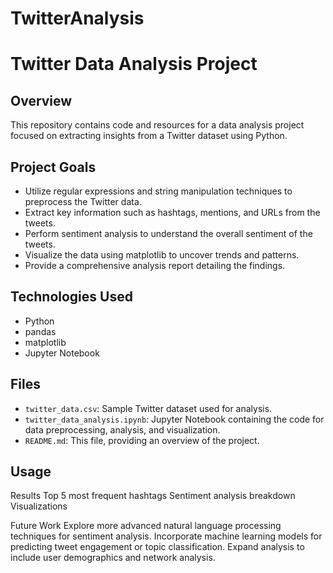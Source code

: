 # TwitterAnalysis

# Twitter Data Analysis Project

## Overview

This repository contains code and resources for a data analysis project focused on extracting insights from a Twitter dataset using Python.

## Project Goals

- Utilize regular expressions and string manipulation techniques to preprocess the Twitter data.
- Extract key information such as hashtags, mentions, and URLs from the tweets.
- Perform sentiment analysis to understand the overall sentiment of the tweets.
- Visualize the data using matplotlib to uncover trends and patterns.
- Provide a comprehensive analysis report detailing the findings.

## Technologies Used

- Python
- pandas
- matplotlib
- Jupyter Notebook

## Files

- `twitter_data.csv`: Sample Twitter dataset used for analysis.
- `twitter_data_analysis.ipynb`: Jupyter Notebook containing the code for data preprocessing, analysis, and visualization.
- `README.md`: This file, providing an overview of the project.

## Usage

Results
Top 5 most frequent hashtags
Sentiment analysis breakdown
Visualizations


Future Work
Explore more advanced natural language processing techniques for sentiment analysis.
Incorporate machine learning models for predicting tweet engagement or topic classification.
Expand analysis to include user demographics and network analysis.
